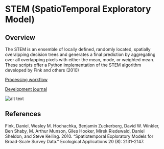 # STEM (SpatioTemporal Exploratory Model)

## Overview
The STEM is an ensemble of locally defined, randomly located, spatially overalpping decision trees and generates a final prediction by aggregating over all overlapping pixels with either the mean, mode, or weighted mean. These scripts offer a Python implementation of the STEM algorithm developed by Fink and others (2010)

[Processing workflow](https://docs.google.com/document/d/1Weg1KNnGq-rMyaGvv3OvbWbYglNOYVOywyK6w3trtyc/edit?usp=sharing)

[Development journal](https://docs.google.com/document/d/1mIKBglvLHEccVvnEJaqJc5o27pPZJT4YOX8K8CMrHbI/edit?usp=sharing)

![alt text](https://github.com/smHooper/stem/blob/master/misc/sets_medium.jpeg "STEM illustration")

## References
Fink, Daniel, Wesley M. Hochachka, Benjamin Zuckerberg, David W. Winkler, Ben Shaby, M. Arthur Munson, Giles Hooker, Mirek Riedewald, Daniel Sheldon, and Steve Kelling. 2010. “Spatiotemporal Exploratory Models for Broad-Scale Survey Data.” Ecological Applications 20 (8): 2131–2147.
